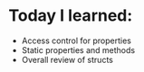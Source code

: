 # Today I learned:

- Access control for properties
- Static properties and methods
- Overall review of structs